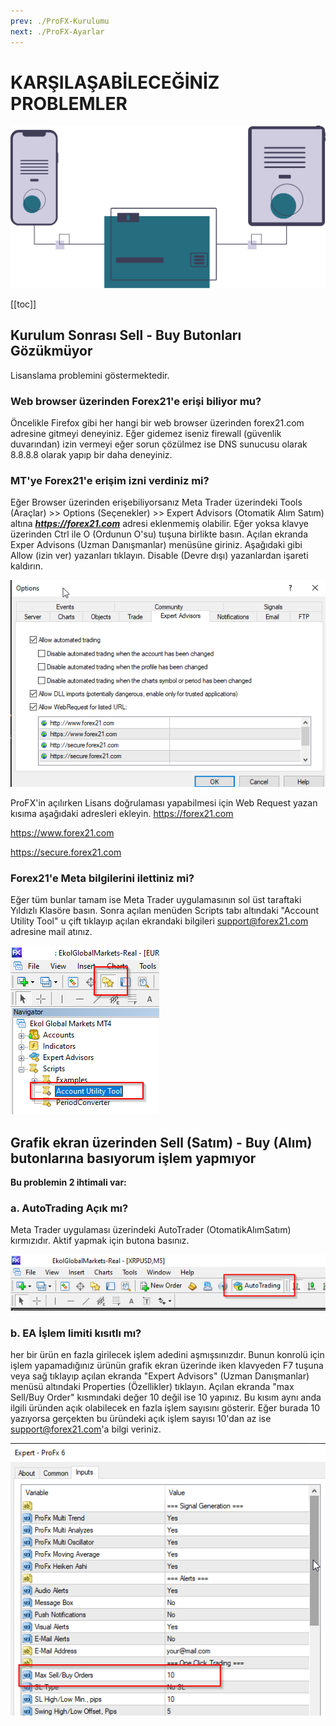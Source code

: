 ```yaml
---
prev: ./ProFX-Kurulumu
next: ./ProFX-Ayarlar
---
```


# KARŞILAŞABİLECEĞİNİZ PROBLEMLER

![akışlar](../img/online_transactions.svg)

[[toc]]

## Kurulum Sonrası Sell - Buy Butonları Gözükmüyor

Lisanslama problemini göstermektedir. 

### Web browser üzerinden Forex21'e erişi biliyor mu?
Öncelikle Firefox gibi her hangi bir web browser üzerinden forex21.com adresine gitmeyi deneyiniz. Eğer gidemez iseniz firewall (güvenlik duvarından) izin vermeyi eğer sorun çözülmez ise DNS sunucusu olarak 8.8.8.8 olarak yapıp bir daha deneyiniz.

### MT'ye Forex21'e erişim izni verdiniz mi?
Eğer Browser üzerinden erişebiliyorsanız Meta Trader üzerindeki Tools (Araçlar) >> Options (Seçenekler) >> Expert Advisors (Otomatik Alım Satım)  altına ***https://forex21.com*** adresi eklenmemiş olabilir. Eğer yoksa klavye üzerinden Ctrl ile O (Ordunun O'su) tuşuna birlikte basın. Açılan ekranda Exper Advisons (Uzman Danışmanlar) menüsüne giriniz. Aşağıdaki gibi Allow (izin ver) yazanları tıklayın. Disable (Devre dışı) yazanlardan işareti kaldırın.

![MT Exper Advisons Ayarları](../img/options-EA.png "MT Exper Advisons Ayarları")

ProFX'in açılırken Lisans doğrulaması yapabilmesi için Web Request yazan kısıma aşağıdaki adresleri ekleyin.
https://forex21.com

https://www.forex21.com

https://secure.forex21.com

### Forex21'e Meta bilgilerini ilettiniz mi?
Eğer tüm bunlar tamam ise Meta Trader uygulamasının sol üst taraftaki Yıldızlı Klasöre basın. Sonra açılan menüden Scripts tabı altındaki "Account Utility Tool" u çift tıklayıp açılan ekrandaki bilgileri support@forex21.com adresine mail atınız.

![Forex21 AUT](../img/Forex21-AUT.png "Forex21 AUT")


## Grafik ekran üzerinden Sell (Satım) - Buy (Alım) butonlarına basıyorum işlem yapmıyor
**Bu problemin 2 ihtimali var:**

### a. AutoTrading Açık mı?
Meta Trader uygulaması üzerindeki AutoTrader (OtomatikAlımSatım) kırmızıdır. Aktif yapmak için butona basınız.

![Trader](../img/MT-AUTOtrade.png "Trader Otomatik Alım Satım Butonu")

### b. EA İşlem limiti kısıtlı mı?
her bir ürün en fazla girilecek işlem adedini aşmışsınızdır. Bunun konrolü için işlem yapamadığınız ürünün grafik ekran üzerinde iken klavyeden F7 tuşuna veya sağ tıklayıp açılan ekranda "Expert Advisors" (Uzman Danışmanlar) menüsü altındaki Properties (Özellikler) tıklayın. Açılan ekranda "max Sell/Buy Order" kısmındaki değer 10 değil ise 10 yapınız. Bu kısım aynı anda ilgili üründen açık olabilecek en fazla işlem sayısını gösterir. Eğer burada 10 yazıyorsa gerçekten bu üründeki açık işlem sayısı 10'dan az ise support@forex21.com'a bilgi veriniz.

![ProFX Ayarları](../img/profx-max-islem-sayisi.png "ProFX Ayarları")
